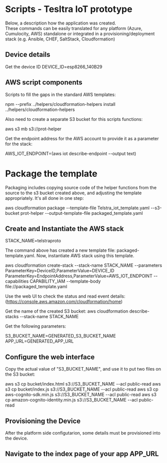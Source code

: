
# Scripts - Tesltra IoT prototype

Below, a description how the application was created. <br> 
These commands can be easily translated for any platform (Azure, Cumulocity, AWS) standalone or integrated in a provisioning/deployment stack (e.g. Ansible, CHEF, SaltStack, Cloudformation)   

## Device details

Get the device ID DEVICE_ID=esp8266_140B29


## AWS script components

Scripts to fill the gaps in the standard AWS templates:

npm --prefix ../helpers/cloudformation-helpers install ../helpers/cloudformation-helpers

Also need to create a separate S3 bucket for this scripts functions:

aws s3 mb s3://prot-helper


Get the endpoint address for the AWS account to provide it as
a parameter for the stack:

AWS_IOT_ENDPOINT=(aws iot describe-endpoint --output text)

# Package the template 
Packaging includes copying source code of the helper functions from the source to the s3 bucket created above, and adjusting the template appropriately. It's all done in one step:

aws cloudformation package 
    --template-file Telstra_iot_template.yaml
    --s3-bucket prot-helper
    --output-template-file packaged_template.yaml

## Create and Instantiate the AWS stack

STACK_NAME=telstraproto

The command above has created a new template file: packaged-template.yaml.
Now, instantiate AWS stack using this template. 

aws cloudformation create-stack 
    --stack-name STACK_NAME 
    --parameters 
        ParameterKey=DeviceID,ParameterValue=DEVICE_ID
        ParameterKey=EndpointAddress,ParameterValue=AWS_IOT_ENDPOINT 
    --capabilities CAPABILITY_IAM 
    --template-body file://packaged_template.yaml

Use the web UI to check the status and read event details:<br>
 (https://console.aws.amazon.com/cloudformation/home)

Get the name of the created S3 bucket:
aws cloudformation describe-stacks --stack-name STACK_NAME

Get the following parameters:

S3_BUCKET_NAME=GENERATED_S3_BUCKET_NAME
APP_URL=GENERATED_APP_URL


## Configure the web interface
Copy the actual value of "S3_BUCKET_NAME", and use it to put two files on the S3 bucket:

aws s3 cp bucket/index.html s3://S3_BUCKET_NAME --acl public-read
aws s3 cp bucket/index.js s3://S3_BUCKET_NAME --acl public-read
aws s3 cp aws-cognito-sdk.min.js s3://S3_BUCKET_NAME --acl public-read
aws s3 cp amazon-cognito-identity.min.js s3://S3_BUCKET_NAME --acl public-read


## Provisioning the Device 

After the platform side configutarion, some details must be provisioned into the device.<br>


## Navigate to the index page of your app APP_URL

